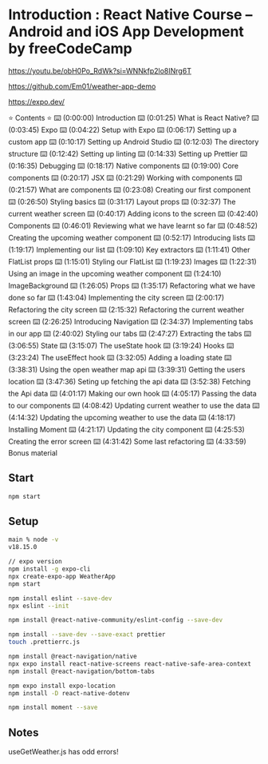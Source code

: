 # Introduction : React Native Course – Android and iOS App Development by freeCodeCamp

https://youtu.be/obH0Po_RdWk?si=WNNkfp2lo8INrg6T

https://github.com/Em01/weather-app-demo

https://expo.dev/


⭐️ Contents ⭐️
⌨️ (0:00:00) Introduction
⌨️ (0:01:25) What is React Native?
⌨️ (0:03:45) Expo
⌨️ (0:04:22) Setup with Expo
⌨️ (0:06:17) Setting up a custom app 
⌨️ (0:10:17) Setting up Android Studio 
⌨️ (0:12:03) The directory structure 
⌨️ (0:12:42) Setting up linting 
⌨️ (0:14:33) Setting up Prettier 
⌨️ (0:16:35) Debugging 
⌨️ (0:18:17) Native components 
⌨️ (0:19:00) Core components 
⌨️ (0:20:17) JSX 
⌨️ (0:21:29) Working with components 
⌨️ (0:21:57) What are components 
⌨️ (0:23:08) Creating our first component 
⌨️ (0:26:50) Styling basics 
⌨️ (0:31:17) Layout props 
⌨️ (0:32:37) The current weather screen 
⌨️ (0:40:17) Adding icons to the screen 
⌨️ (0:42:40) Components 
⌨️ (0:46:01) Reviewing what we have learnt so far 
⌨️ (0:48:52) Creating the upcoming weather component 
⌨️ (0:52:17) Introducing lists 
⌨️ (1:19:17) Implementing our list 
⌨️ (1:09:10) Key extractors
⌨️ (1:11:41) Other FlatList props
⌨️ (1:15:01) Styling our FlatList
⌨️ (1:19:23) Images
⌨️ (1:22:31) Using an image in the upcoming weather component
⌨️ (1:24:10) ImageBackground
⌨️ (1:26:05) Props
⌨️ (1:35:17) Refactoring what we have done so far
⌨️ (1:43:04) Implementing the city screen
⌨️ (2:00:17) Refactoring the city screen
⌨️ (2:15:32) Refactoring the current weather screen
⌨️ (2:26:25) Introducing Navigation
⌨️ (2:34:37) Implementing tabs in our app
⌨️ (2:40:02) Styling our tabs
⌨️ (2:47:27) Extracting the tabs
⌨️ (3:06:55) State
⌨️ (3:15:07) The useState hook
⌨️ (3:19:24) Hooks
⌨️ (3:23:24) The useEffect hook
⌨️ (3:32:05) Adding a loading state
⌨️ (3:38:31) Using the open weather map api
⌨️ (3:39:31) Getting the users location
⌨️ (3:47:36) Seting up fetching the api data
⌨️ (3:52:38) Fetching the Api data
⌨️ (4:01:17) Making our own hook
⌨️ (4:05:17) Passing the data to our components
⌨️ (4:08:42) Updating current weather to use the data
⌨️ (4:14:32) Updating the upcoming weather to use the data
⌨️ (4:18:17) Installing Moment
⌨️ (4:21:17) Updating the city component
⌨️ (4:25:53) Creating the error screen
⌨️ (4:31:42) Some last refactoring
⌨️ (4:33:59) Bonus material


## Start
```bash
npm start
```

## Setup

```bash
main % node -v
v18.15.0

// expo version
npm install -g expo-cli
npx create-expo-app WeatherApp
npm start

npm install eslint --save-dev
npx eslint --init

npm install @react-native-community/eslint-config --save-dev

npm install --save-dev --save-exact prettier
touch .prettierrc.js

npm install @react-navigation/native
npx expo install react-native-screens react-native-safe-area-context
npm install @react-navigation/bottom-tabs

npm expo install expo-location
npm install -D react-native-dotenv

npm install moment --save

```

## Notes 

useGetWeather.js has odd errors!